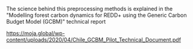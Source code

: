 The science behind this preprocessing methods is explained in the "Modelling forest carbon dynamics for REDD+ using the Generic Carbon Budget Model (GCBM)" technical report

https://moja.global/wp-content/uploads/2020/04/Chile_GCBM_Pilot_Technical_Document.pdf




